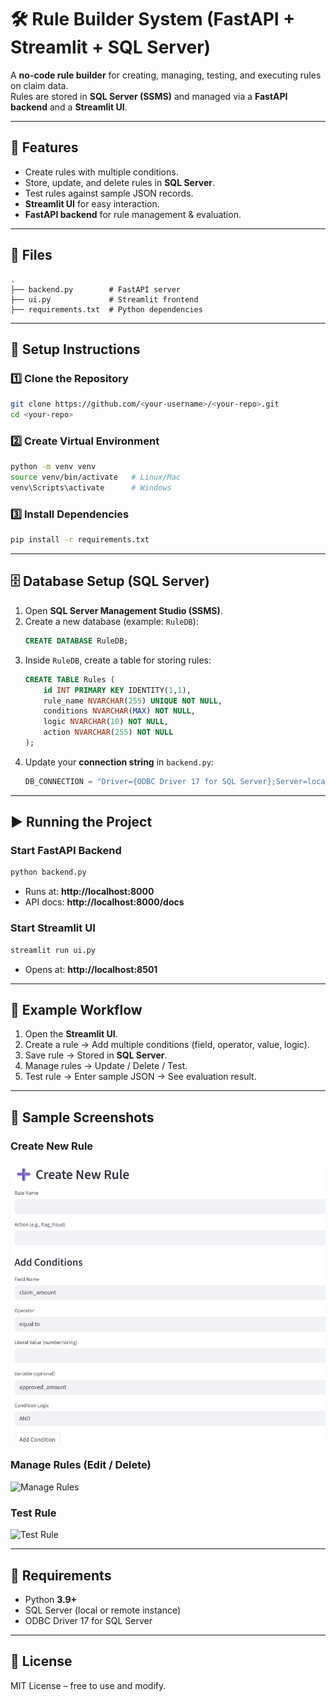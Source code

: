 # 🛠️ Rule Builder System (FastAPI + Streamlit + SQL Server)

A **no-code rule builder** for creating, managing, testing, and executing rules on claim data.  
Rules are stored in **SQL Server (SSMS)** and managed via a **FastAPI backend** and a **Streamlit UI**.  

---

## 🚀 Features
- Create rules with multiple conditions.  
- Store, update, and delete rules in **SQL Server**.  
- Test rules against sample JSON records.  
- **Streamlit UI** for easy interaction.  
- **FastAPI backend** for rule management & evaluation.  

---

## 📂 Files
```
.
├── backend.py        # FastAPI server
├── ui.py             # Streamlit frontend
├── requirements.txt  # Python dependencies
```

---

## 🔧 Setup Instructions

### 1️⃣ Clone the Repository
```bash
git clone https://github.com/<your-username>/<your-repo>.git
cd <your-repo>
```

### 2️⃣ Create Virtual Environment
```bash
python -m venv venv
source venv/bin/activate   # Linux/Mac
venv\Scripts\activate      # Windows
```

### 3️⃣ Install Dependencies
```bash
pip install -r requirements.txt
```

---

## 🗄️ Database Setup (SQL Server)

1. Open **SQL Server Management Studio (SSMS)**.  
2. Create a new database (example: `RuleDB`):  
   ```sql
   CREATE DATABASE RuleDB;
   ```
3. Inside `RuleDB`, create a table for storing rules:  
   ```sql
   CREATE TABLE Rules (
       id INT PRIMARY KEY IDENTITY(1,1),
       rule_name NVARCHAR(255) UNIQUE NOT NULL,
       conditions NVARCHAR(MAX) NOT NULL,
       logic NVARCHAR(10) NOT NULL,
       action NVARCHAR(255) NOT NULL
   );
   ```
4. Update your **connection string** in `backend.py`:
   ```python
   DB_CONNECTION = "Driver={ODBC Driver 17 for SQL Server};Server=localhost;Database=RuleDB;Trusted_Connection=yes;"
   ```

---

## ▶️ Running the Project

### Start FastAPI Backend
```bash
python backend.py
```
- Runs at: **http://localhost:8000**  
- API docs: **http://localhost:8000/docs**

### Start Streamlit UI
```bash
streamlit run ui.py
```
- Opens at: **http://localhost:8501**

---

## 🧪 Example Workflow
1. Open the **Streamlit UI**.  
2. Create a rule → Add multiple conditions (field, operator, value, logic).  
3. Save rule → Stored in **SQL Server**.  
4. Manage rules → Update / Delete / Test.  
5. Test rule → Enter sample JSON → See evaluation result.  

---

## 📸 Sample Screenshots

### Create New Rule
![Create Rule](samples/create_rule.png)

### Manage Rules (Edit / Delete)
![Manage Rules](samples/manage_rules.png)

### Test Rule
![Test Rule](samples/test_rules.png)

---

## 📌 Requirements
- Python **3.9+**  
- SQL Server (local or remote instance)  
- ODBC Driver 17 for SQL Server  

---

## 📝 License
MIT License – free to use and modify.  
